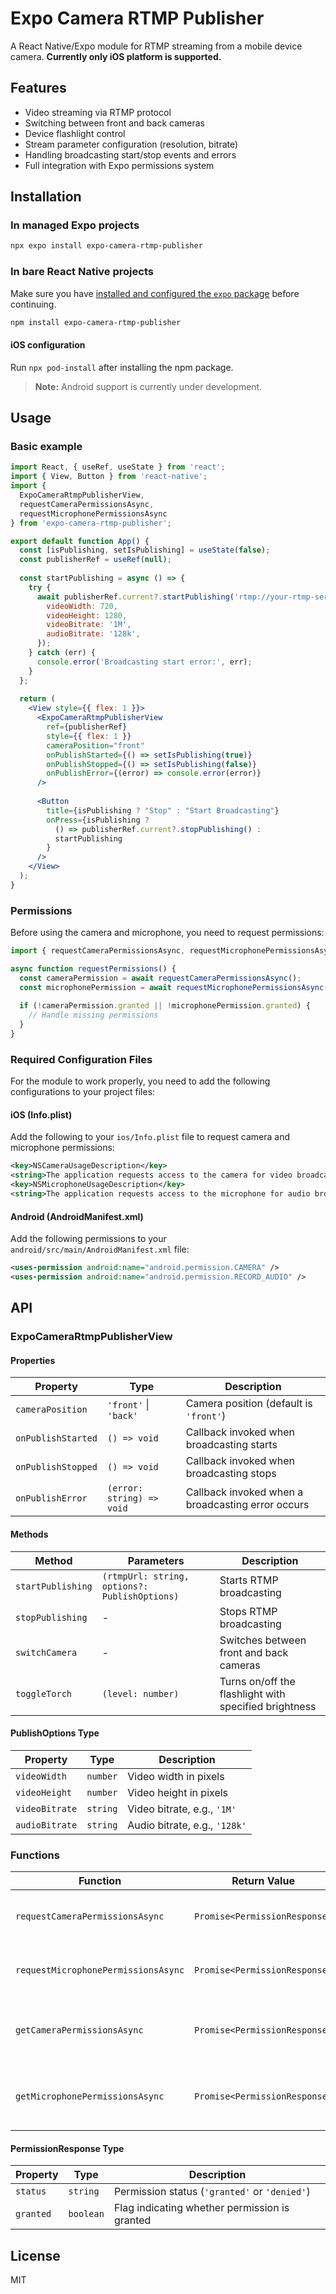 # Expo Camera RTMP Publisher

A React Native/Expo module for RTMP streaming from a mobile device camera. **Currently only iOS platform is supported.**

## Features

- Video streaming via RTMP protocol
- Switching between front and back cameras
- Device flashlight control
- Stream parameter configuration (resolution, bitrate)
- Handling broadcasting start/stop events and errors
- Full integration with Expo permissions system

## Installation

### In managed Expo projects

```bash
npx expo install expo-camera-rtmp-publisher
```

### In bare React Native projects

Make sure you have [installed and configured the `expo` package](https://docs.expo.dev/bare/installing-expo-modules/) before continuing.

```bash
npm install expo-camera-rtmp-publisher
```

#### iOS configuration

Run `npx pod-install` after installing the npm package.

> **Note:** Android support is currently under development.

## Usage

### Basic example

```jsx
import React, { useRef, useState } from 'react';
import { View, Button } from 'react-native';
import { 
  ExpoCameraRtmpPublisherView,
  requestCameraPermissionsAsync,
  requestMicrophonePermissionsAsync
} from 'expo-camera-rtmp-publisher';

export default function App() {
  const [isPublishing, setIsPublishing] = useState(false);
  const publisherRef = useRef(null);
  
  const startPublishing = async () => {
    try {
      await publisherRef.current?.startPublishing('rtmp://your-rtmp-server/live/stream', {
        videoWidth: 720,
        videoHeight: 1280,
        videoBitrate: '1M',
        audioBitrate: '128k',
      });
    } catch (err) {
      console.error('Broadcasting start error:', err);
    }
  };
  
  return (
    <View style={{ flex: 1 }}>
      <ExpoCameraRtmpPublisherView
        ref={publisherRef}
        style={{ flex: 1 }}
        cameraPosition="front"
        onPublishStarted={() => setIsPublishing(true)}
        onPublishStopped={() => setIsPublishing(false)}
        onPublishError={(error) => console.error(error)}
      />
      
      <Button
        title={isPublishing ? "Stop" : "Start Broadcasting"}
        onPress={isPublishing ? 
          () => publisherRef.current?.stopPublishing() : 
          startPublishing
        }
      />
    </View>
  );
}
```

### Permissions

Before using the camera and microphone, you need to request permissions:

```javascript
import { requestCameraPermissionsAsync, requestMicrophonePermissionsAsync } from 'expo-camera-rtmp-publisher';

async function requestPermissions() {
  const cameraPermission = await requestCameraPermissionsAsync();
  const microphonePermission = await requestMicrophonePermissionsAsync();
  
  if (!cameraPermission.granted || !microphonePermission.granted) {
    // Handle missing permissions
  }
}
```

### Required Configuration Files

For the module to work properly, you need to add the following configurations to your project files:

#### iOS (Info.plist)

Add the following to your `ios/Info.plist` file to request camera and microphone permissions:

```xml
<key>NSCameraUsageDescription</key>
<string>The application requests access to the camera for video broadcasting</string>
<key>NSMicrophoneUsageDescription</key>
<string>The application requests access to the microphone for audio broadcasting</string>
```

#### Android (AndroidManifest.xml)

Add the following permissions to your `android/src/main/AndroidManifest.xml` file:

```xml
<uses-permission android:name="android.permission.CAMERA" />
<uses-permission android:name="android.permission.RECORD_AUDIO" />
```

## API

### ExpoCameraRtmpPublisherView

#### Properties

| Property | Type | Description |
|----------|-----|-------------|
| `cameraPosition` | `'front'` \| `'back'` | Camera position (default is `'front'`) |
| `onPublishStarted` | `() => void` | Callback invoked when broadcasting starts |
| `onPublishStopped` | `() => void` | Callback invoked when broadcasting stops |
| `onPublishError` | `(error: string) => void` | Callback invoked when a broadcasting error occurs |

#### Methods

| Method | Parameters | Description |
|--------|------------|-------------|
| `startPublishing` | `(rtmpUrl: string, options?: PublishOptions)` | Starts RTMP broadcasting |
| `stopPublishing` | - | Stops RTMP broadcasting |
| `switchCamera` | - | Switches between front and back cameras |
| `toggleTorch` | `(level: number)` | Turns on/off the flashlight with specified brightness |

#### PublishOptions Type

| Property | Type | Description |
|----------|------|-------------|
| `videoWidth` | `number` | Video width in pixels |
| `videoHeight` | `number` | Video height in pixels |
| `videoBitrate` | `string` | Video bitrate, e.g., `'1M'` |
| `audioBitrate` | `string` | Audio bitrate, e.g., `'128k'` |

### Functions

| Function | Return Value | Description |
|----------|--------------|-------------|
| `requestCameraPermissionsAsync` | `Promise<PermissionResponse>` | Requests permission to use the camera |
| `requestMicrophonePermissionsAsync` | `Promise<PermissionResponse>` | Requests permission to use the microphone |
| `getCameraPermissionsAsync` | `Promise<PermissionResponse>` | Checks current camera permission status |
| `getMicrophonePermissionsAsync` | `Promise<PermissionResponse>` | Checks current microphone permission status |

#### PermissionResponse Type

| Property | Type | Description |
|----------|------|-------------|
| `status` | `string` | Permission status (`'granted'` or `'denied'`) |
| `granted` | `boolean` | Flag indicating whether permission is granted |

## License

MIT
